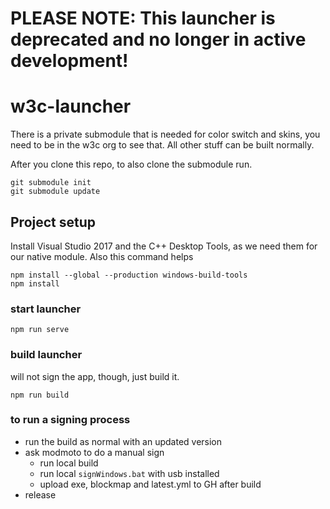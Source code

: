# PLEASE NOTE: This launcher is deprecated and no longer in active development!

# w3c-launcher
There is a private submodule that is needed for color switch and skins, you need to be in the w3c org to see that. All other stuff can be built normally.

After you clone this repo, to also clone the submodule run.

```
git submodule init
git submodule update

```

## Project setup
Install Visual Studio 2017 and the C++ Desktop Tools, as we need them for our native module. Also this command helps
```
npm install --global --production windows-build-tools
npm install
```

### start launcher
```
npm run serve
```

### build launcher
will not sign the app, though, just build it.

```
npm run build
```

### to run a signing process
- run the build as normal with an updated version
- ask modmoto to do a manual sign
  - run local build
  - run local `signWindows.bat` with usb installed
  - upload exe, blockmap and latest.yml to GH after build 
- release 
